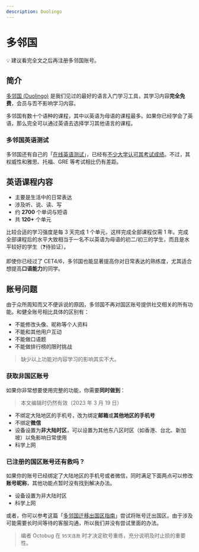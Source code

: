 ```yaml
---
description: Duolingo
---
```


# 多邻国

<!--@include: ../.vitepress/hack.md-->

💡 建议看完全文之后再注册多邻国账号。

## 简介

[多邻国 (Duolingo)](https://www.duolingo.com/) 是我们见过的最好的语言入门学习工具，其学习内容**完全免费**，会员与否不影响学习内容。

多邻国有数十个语种的课程，其中以英语为母语的课程最多。如果你已经学会了英语，那么完全可以通过英语去选择学习其他语言的课程。

### 多邻国英语测试

多邻国还有自己的「[在线英语测试](https://englishtest.duolingo.com/)」，已经有[不少大学认可其考试成绩](https://englishtest.duolingo.com/institutions)。不过，其权威性和雅思、托福、GRE 等考试相比仍有差距。

## 英语课程内容

- 主要是生活中的日常表达
- 涉及听、说、读、写
- 约 **2700** 个单词与短语
- 共 **120+** 个单元

比较合适的学习强度是每 3 天完成 1 个单元，这样完成全部课程仅需 1 年。完成全部课程后的水平大致相当于一名不以英语为母语的初二/初三的学生，而且是水平较好的学生（❓待验证）。

即使你已经过了 CET4/6，多邻国也能显著提高你对日常表达的熟练度，尤其适合想提高**口语能力**的同学。

## 账号问题

由于众所周知而又不便诉说的原因，多邻国不再对国区账号提供社交相关的所有功能。和健全账号相比具体的区别有：

- 不能修改头像、昵称等个人资料
- 不能和其他用户互动
- 不能做口语题
- 不能做排行榜的限时挑战

> 缺少以上功能对内容学习的影响其实不大。

### 获取非国区账号

如果你非常想要使用完整的功能，你需要**同时做到**：

> 本文编辑时仍然有效（2023 年 3 月 19 日）

- 不绑定大陆地区的手机号，改为绑定**邮箱**或**其他地区的手机号**
- 不绑定**微信**
- 设备设置为**非大陆时区**，可以设置为其他东八区时区（如香港、台北、新加坡）以免影响日常使用
- 科学上网

### 已注册的国区账号还有救吗？

如果你的账号已经绑定了大陆地区的手机号或者微信，同时满足下面两点可以修改**账号昵称**，其他功能点暂时没有找到解决办法。

- 设备设置为非大陆时区
- 科学上网

或者，你可以参考这篇「[多邻国迁移出国区指南](https://shuxiao.wang/posts/duolingo-refugee/)」尝试将账号迁出国区。由于涉及可能需要长时间等待的客服沟通，所以我们并没有尝试里面的办法。

> 编者 Octobug 在 `95天连胜` 时才决定砍号重练，充分说明及时止损的重要性。
